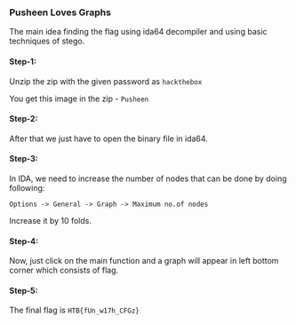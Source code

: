 ### Pusheen Loves Graphs

The main idea finding the flag using ida64 decompiler and using basic techniques of stego.

#### Step-1:

Unzip the zip with the given password as `hackthebox`


You get this image in the zip - `Pusheen`


#### Step-2:

After that we just have to open the binary file in ida64.

#### Step-3:

In IDA, we need to increase the number of nodes that can be done by doing following:

`Options -> General -> Graph -> Maximum no.of nodes`

Increase it by 10 folds.

#### Step-4:

Now, just click on the main function and a graph will appear in left bottom corner which consists of flag.

#### Step-5:

The final flag is `HTB{fUn_w17h_CFGz}`
